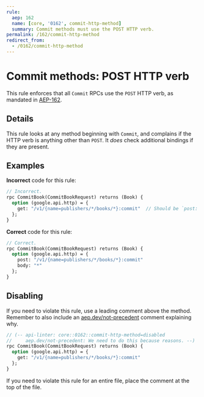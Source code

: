 ```yaml
---
rule:
  aep: 162
  name: [core, '0162', commit-http-method]
  summary: Commit methods must use the POST HTTP verb.
permalink: /162/commit-http-method
redirect_from:
  - /0162/commit-http-method
---
```


# Commit methods: POST HTTP verb

This rule enforces that all `Commit` RPCs use the `POST` HTTP verb, as
mandated in [AEP-162][].

## Details

This rule looks at any method beginning with `Commit`, and complains
if the HTTP verb is anything other than `POST`. It _does_ check additional
bindings if they are present.

## Examples

**Incorrect** code for this rule:

```proto
// Incorrect.
rpc CommitBook(CommitBookRequest) returns (Book) {
  option (google.api.http) = {
    get: "/v1/{name=publishers/*/books/*}:commit"  // Should be `post:`.
  };
}
```

**Correct** code for this rule:

```proto
// Correct.
rpc CommitBook(CommitBookRequest) returns (Book) {
  option (google.api.http) = {
    post: "/v1/{name=publishers/*/books/*}:commit"
    body: "*"
  };
}
```

## Disabling

If you need to violate this rule, use a leading comment above the method.
Remember to also include an [aep.dev/not-precedent][] comment explaining why.

```proto
// (-- api-linter: core::0162::commit-http-method=disabled
//     aep.dev/not-precedent: We need to do this because reasons. --)
rpc CommitBook(CommitBookRequest) returns (Book) {
  option (google.api.http) = {
    get: "/v1/{name=publishers/*/books/*}:commit"
  };
}
```

If you need to violate this rule for an entire file, place the comment at the
top of the file.

[aep-162]: https://aep.dev/162
[aep.dev/not-precedent]: https://aep.dev/not-precedent
